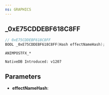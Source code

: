 ```yaml
---
ns: GRAPHICS
---
```

## _0xE75CDDEBF618C8FF

```c
// 0xE75CDDEBF618C8FF
BOOL _0xE75CDDEBF618C8FF(Hash effectNameHash);
```

```
ANIMPOSTFX_*

NativeDB Introduced: v1207
```

## Parameters
* **effectNameHash**:
